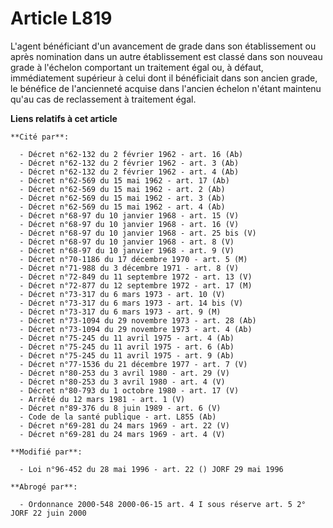 # Article L819

L'agent bénéficiant d'un avancement de grade dans son établissement ou après nomination dans un autre établissement est
classé dans son nouveau grade à l'échelon comportant un traitement égal ou, à défaut, immédiatement supérieur à celui dont il
bénéficiait dans son ancien grade, le bénéfice de l'ancienneté acquise dans l'ancien échelon n'étant maintenu qu'au cas de
reclassement à traitement égal.

**Liens relatifs à cet article**

	**Cité par**:

	  - Décret n°62-132 du 2 février 1962 - art. 16 (Ab)
	  - Décret n°62-132 du 2 février 1962 - art. 3 (Ab)
	  - Décret n°62-132 du 2 février 1962 - art. 4 (Ab)
	  - Décret n°62-569 du 15 mai 1962 - art. 17 (Ab)
	  - Décret n°62-569 du 15 mai 1962 - art. 2 (Ab)
	  - Décret n°62-569 du 15 mai 1962 - art. 3 (Ab)
	  - Décret n°62-569 du 15 mai 1962 - art. 4 (Ab)
	  - Décret n°68-97 du 10 janvier 1968 - art. 15 (V)
	  - Décret n°68-97 du 10 janvier 1968 - art. 16 (V)
	  - Décret n°68-97 du 10 janvier 1968 - art. 25 bis (V)
	  - Décret n°68-97 du 10 janvier 1968 - art. 8 (V)
	  - Décret n°68-97 du 10 janvier 1968 - art. 9 (V)
	  - Décret n°70-1186 du 17 décembre 1970 - art. 5 (M)
	  - Décret n°71-988 du 3 décembre 1971 - art. 8 (V)
	  - Décret n°72-849 du 11 septembre 1972 - art. 13 (V)
	  - Décret n°72-877 du 12 septembre 1972 - art. 17 (M)
	  - Décret n°73-317 du 6 mars 1973 - art. 10 (V)
	  - Décret n°73-317 du 6 mars 1973 - art. 14 bis (V)
	  - Décret n°73-317 du 6 mars 1973 - art. 9 (M)
	  - Décret n°73-1094 du 29 novembre 1973 - art. 28 (Ab)
	  - Décret n°73-1094 du 29 novembre 1973 - art. 4 (Ab)
	  - Décret n°75-245 du 11 avril 1975 - art. 4 (Ab)
	  - Décret n°75-245 du 11 avril 1975 - art. 6 (Ab)
	  - Décret n°75-245 du 11 avril 1975 - art. 9 (Ab)
	  - Décret n°77-1536 du 21 décembre 1977 - art. 7 (V)
	  - Décret n°80-253 du 3 avril 1980 - art. 29 (V)
	  - Décret n°80-253 du 3 avril 1980 - art. 4 (V)
	  - Décret n°80-793 du 1 octobre 1980 - art. 17 (V)
	  - Arrêté du 12 mars 1981 - art. 1 (V)
	  - Décret n°89-376 du 8 juin 1989 - art. 6 (V)
	  - Code de la santé publique - art. L855 (Ab)
	  - Décret n°69-281 du 24 mars 1969 - art. 22 (V)
	  - Décret n°69-281 du 24 mars 1969 - art. 4 (V)

	**Modifié par**:

	  - Loi n°96-452 du 28 mai 1996 - art. 22 () JORF 29 mai 1996

	**Abrogé par**:

	  - Ordonnance 2000-548 2000-06-15 art. 4 I sous réserve art. 5 2° JORF 22 juin 2000
